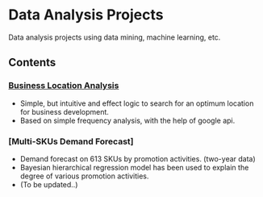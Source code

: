 # Data Analysis Projects


Data analysis projects using data mining, machine learning, etc.


## Contents

### [Business Location Analysis](Business_Location_Analysis/Business_Location_Analysis.ipynb)

- Simple, but intuitive and effect logic to search for an optimum location for business development.
- Based on simple frequency analysis, with the help of google api.

### [Multi-SKUs Demand Forecast]

- Demand forecast on 613 SKUs by promotion activities. (two-year data)
- Bayesian hierarchical regression model has been used to explain the degree of various promotion activities.
- (To be updated..)
